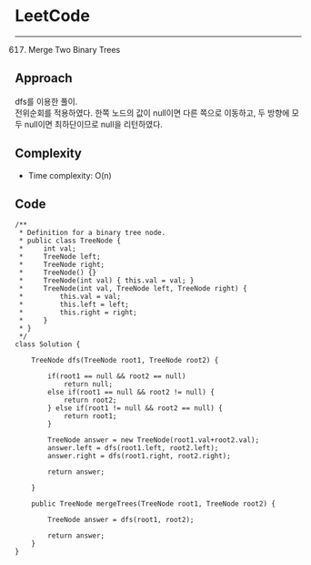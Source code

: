 [//]: # (# Intuition)
<!-- Describe your first thoughts on how to solve this problem. -->


# LeetCode
___
617. Merge Two Binary Trees
## Approach
<!-- Describe your approach to solving the problem. -->
dfs를 이용한 풀이.
<br>전위순회를 적용하였다. 한쪽 노드의 값이 null이면 다른 쪽으로 이동하고, 두 방향에 모두 null이면 최하단이므로 null을 리턴하였다.


## Complexity
- Time complexity: O(n) 
<!-- Add your time complexity here, e.g. $$O(n)$$ -->

[//]: # (- Space complexity:)
<!-- Add your space complexity here, e.g. $$O(n)$$ -->

## Code
```
/**
 * Definition for a binary tree node.
 * public class TreeNode {
 *     int val;
 *     TreeNode left;
 *     TreeNode right;
 *     TreeNode() {}
 *     TreeNode(int val) { this.val = val; }
 *     TreeNode(int val, TreeNode left, TreeNode right) {
 *         this.val = val;
 *         this.left = left;
 *         this.right = right;
 *     }
 * }
 */
class Solution {

    TreeNode dfs(TreeNode root1, TreeNode root2) {

        if(root1 == null && root2 == null)
            return null;
        else if(root1 == null && root2 != null) {
            return root2;
        } else if(root1 != null && root2 == null) {
            return root1;
        }

        TreeNode answer = new TreeNode(root1.val+root2.val);
        answer.left = dfs(root1.left, root2.left);
        answer.right = dfs(root1.right, root2.right);

        return answer;

    }

    public TreeNode mergeTrees(TreeNode root1, TreeNode root2) {
        
        TreeNode answer = dfs(root1, root2);

        return answer;
    }
}
```